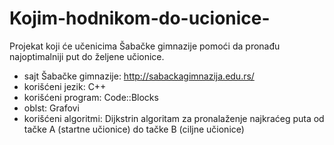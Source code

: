 # Kojim-hodnikom-do-ucionice-
Projekat koji će učenicima Šabačke gimnazije pomoći da pronađu najoptimalniji put do željene učionice. 
- sajt Šabačke gimnazije: http://sabackagimnazija.edu.rs/
- korišćeni jezik: C++
- korišćeni program: Code::Blocks
- oblst: Grafovi
- korišćeni algoritmi: Dijkstrin algoritam za pronalaženje najkraćeg puta od tačke A (startne učionice) do tačke B (ciljne učionice)

